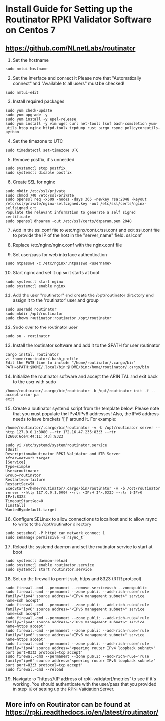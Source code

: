 # Install Guide for Setting up the Routinator RPKI Validator Software on Centos 7
## https://github.com/NLnetLabs/routinator

1.	Set the hostname
```
sudo nmtui-hostname
```

2.	Set the interface and connect it
Please note that "Automatically connect" and "Available to all users" must be checked!
```
sudo nmtui-edit
```

3.	Install required packages
```
sudo yum check-update
sudo yum upgrade -y
sudo yum install -y epel-release
sudo yum install -y vim wget curl net-tools lsof bash-completion yum-utils htop nginx httpd-tools tcpdump rust cargo rsync policycoreutils-python
```

4.	Set the timezone to UTC
```
sudo timedatectl set-timezone UTC
```

5.	Remove postfix, it's unneeded
```
sudo systemctl stop postfix
sudo systemctl disable postfix
```

6.	Create SSL for nginx
```
sudo mkdir /etc/ssl/private
sudo chmod 700 /etc/ssl/private
sudo openssl req -x509 -nodes -days 365 -newkey rsa:2048 -keyout /etc/ssl/private/nginx-selfsigned.key -out /etc/ssl/certs/nginx-selfsigned.crt
Populate the relevant information to generate a self signed certificate
sudo openssl dhparam -out /etc/ssl/certs/dhparam.pem 2048
```

7.	Add in the ssl.conf file to /etc/nginx/conf.d/ssl.conf and edit ssl.conf file to provide the IP of the host in the "server_name" field.
ssl.conf

8.	Replace /etc/nginx/nginx.conf with the nginx.conf file

9.	Set user/pass for web interface authentication
```
sudo htpasswd -c /etc/nginx/.htpasswd <username>
```

10.	Start nginx and set it up so it starts at boot
```
sudo systemctl start nginx
sudo systemctl enable nginx
```

11.	Add the user "routinator" and create the /opt/routinator directory and assign it to the 'routinator' user and group
```
sudo useradd routinator
sudo mkdir /opt/routinator
sudo chown routinator:routinator /opt/routinator
```

12.	Sudo over to the routinator user
```
sudo su - routinator
```

13.	Install the routinator software and add it to the $PATH for user routinator
```
cargo install routinator
vi /home/routinator/.bash_profile
Edit the PATH line to include "/home/routinator/.cargo/bin"
PATH=$PATH:$HOME/.local/bin:$HOME/bin:/home/routinator/.cargo/bin
```

14.	Initialize the routinator software and accept the ARIN TAL and exit back to the user with sudo
```
/home/routinator/.cargo/bin/routinator -b /opt/routinator init -f --accept-arin-rpa
exit
```

15.	Create a routinator systemd script from the template below.
Please note that you must populate the IPv4/IPv6 addresses!
Also, the IPv6 address needs to have brackets '[ ]' around it. For example:
```
/home/routinator/.cargo/bin/routinator -v -b /opt/routinator server --http 127.0.0.1:8080 --rtr 172.16.47.235:8323 --rtr [2600:6ce4:40:11::43]:8323
```

```
sudo vi /etc/systemd/system/routinator.service
[Unit]
Description=Routinator RPKI Validator and RTR Server
After=network.target
[Service]
Type=simple
User=routinator
Group=routinator
Restart=on-failure
RestartSec=90
ExecStart=/home/routinator/.cargo/bin/routinator -v -b /opt/routinator server --http 127.0.0.1:8080 --rtr <IPv4 IP>:8323 --rtr [<IPv6 IP>]:8323
TimeoutStartSec=0
[Install]
WantedBy=default.target
```

16.	Configure SELinux to allow connections to localhost and to allow rsync to write to the /opt/routinator directory
```
sudo setsebool -P httpd_can_network_connect 1
sudo semanage permissive -a rsync_t
```

17.	Reload the systemd daemon and set the routinator service to start at boot
```
sudo systemctl daemon-reload
sudo systemctl enable routinator.service
sudo systemctl start routinator.service
```

18.	Set up the firewall to permit ssh, https and 8323 (RTR protocol)
```
sudo firewall-cmd --permanent --remove-service=ssh --zone=public
sudo firewall-cmd --permanent --zone public --add-rich-rule='rule family="ipv4" source address="<IPv4 management subnet>" service name=ssh accept'
sudo firewall-cmd --permanent --zone public --add-rich-rule='rule family="ipv6" source address="<IPv6 management subnet>" service name=ssh accept'
sudo firewall-cmd --permanent --zone public --add-rich-rule='rule family="ipv4" source address="<IPv4 management subnet>" service name=https accept'
sudo firewall-cmd --permanent --zone public --add-rich-rule='rule family="ipv6" source address="<IPv6 management subnet>" service name=https accept'
sudo firewall-cmd --permanent --zone public --add-rich-rule='rule family="ipv4" source address="<peering router IPv4 loopback subnet>" port port=8323 protocol=tcp accept'
sudo firewall-cmd --permanent --zone public --add-rich-rule='rule family="ipv6" source address="<peering router IPv6 loopback subnet>" port port=8323 protocol=tcp accept'
sudo firewall-cmd --reload
```

19. Navigate to "https://(IP address of rpki-validator)/metrics" to see if it's working. You should authenticate with the user/pass that you provided in step 10 of setting up the RPKI Validation Server.


## More info on Routinator can be found at https://rpki.readthedocs.io/en/latest/routinator/


